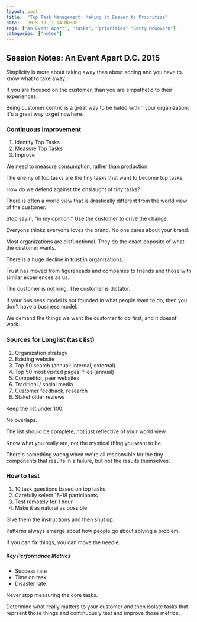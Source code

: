```yaml
---
layout: post
title:  "Top Task Management: Making it Easier to Prioritize"
date:   2015-08-11 14:00:00
tags: ["An Event Apart", "tasks", "priorities" "Gerry McGovern"]
categories: ["notes"]
---
```


## Session Notes: An Event Apart D.C. 2015


Simplicity is more about taking away than about adding and you have to know what to take away.

If you are focused on the customer, than you are empathetic to their experiences.

Being customer centric is a great way to be hated within your organization. It's a great way to get nowhere.

### Continuous Improvement
1. Identify Top Tasks
2. Measure Top Tasks
3. Improve

We need to measure consumption, rather than production.

The enemy of top tasks are the tiny tasks that want to become top tasks.

How do we defend against the onslaught of tiny tasks?

There is often a world view that is drastically different from the world view of the customer.

Stop sayin, "in my opinion." Use the customer to drive the change.

Everyone thinks everyone loves the brand. No one cares about your brand.

Most organizations are disfunctional. They do the exact opposite of what the customer wants.

There is a huge decline in trust in organizations.

Trust has moved from figureheads and companies to friends and those with similar experiences as us.

The customer is not king. The customer is dictator.

If your business model is not founded in what people want to do, then you don't have a business model.

We demand the things we want the customer to do first, and it doesnt' work.

### Sources for Longlist (task list)
1. Organization strategy
2. Existing website
3. Top 50 search (annual: internal, external)
4. Top 50 most visited pages, files (annual)
5. Competitor, peer websites
6. Traditionl / social media
7. Customer feedback, research
8. Stakeholder reviews

Keep the list under 100.

No overlaps.

The list should be complete, not just reflective of your world view.

Know what you really are, not the mystical thing you want to be.

There's something wrong when we're all responsible for the tiny components that results in a failure, but not the results themselves.

### How to test
1. 10 task questions based on top tasks
2. Carefully select 15-18 participants
3. Test remotely for 1 hour
4. Make it as natural as possible

Give them the instructions and then shut up.

Patterns always emerge about how people go about solving a problem.

If you can fix things, you can move the needle.

##### Key Performance Metrics
- Success rate
- Time on task
- Disaster rate

Never stop measuring the core tasks.

Determine what really matters to your customer and then isolate tasks that reprsent those things and continuously test and improve those metrics.







[@gerrymcgovern]:http://twitter.com/gerrymcgovern